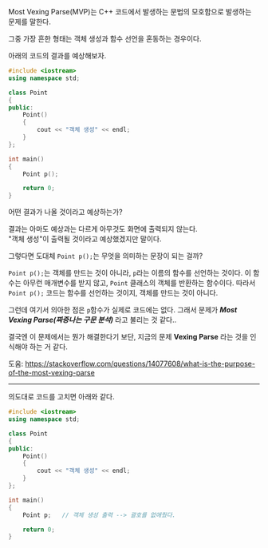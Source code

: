 Most Vexing Parse(MVP)는 C++ 코드에서 발생하는 문법의 모호함으로 발생하는 문제를 말한다.

그중 가장 흔한 형태는 객체 생성과 함수 선언을 혼동하는 경우이다.

아래의 코드의 결과를 예상해보자.

```cpp
#include <iostream>
using namespace std;

class Point
{
public:
	Point()
	{
		cout << "객체 생성" << endl;
	}
};

int main()
{
	Point p();

	return 0;
}
```
어떤 결과가 나올 것이라고 예상하는가?

결과는 아마도 예상과는 다르게 아무것도 화면에 출력되지 않는다. <br>
"객체 생성"이 출력될 것이라고 예상했겠지만 말이다. 

그렇다면 도대체 `Point p();`는 무엇을 의미하는 문장이 되는 걸까?

`Point p();`는 객체를 만드는 것이 아니라, `p`라는 이름의 함수를 선언하는 것이다.
이 함수는 아무런 매개변수를 받지 않고, `Point` 클래스의 객체를 반환하는 함수이다.
따라서 `Point p();` 코드는 함수를 선언하는 것이지, 객체를 만드는 것이 아니다.

그런데 여기서 의아한 점은 `p`함수가 실제로 코드에는 없다. 그래서 문제가 ***Most Vexing Parse(짜증나는 구문 분석)*** 라고 불리는 것 같다..

결국엔 이 문제에서는 뭔가 해결한다기 보단, 지금의 문제 **Vexing Parse** 라는 것을 인식해야 하는 거 같다.


도움: https://stackoverflow.com/questions/14077608/what-is-the-purpose-of-the-most-vexing-parse


--- 
의도대로 코드를 고치면 아래와 같다.  

```cpp
#include <iostream>
using namespace std;

class Point
{
public:
	Point()
	{
		cout << "객체 생성" << endl;
	}
};

int main()
{
	Point p;   // 객체 생성 출력 --> 괄호를 없애줬다.

	return 0;
}
```
